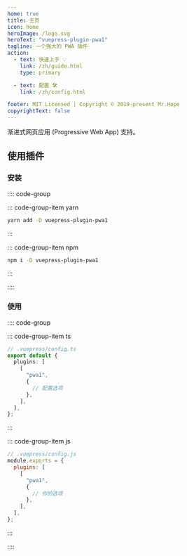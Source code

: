 ```yaml
---
home: true
title: 主页
icon: home
heroImage: /logo.svg
heroText: "vuepress-plugin-pwa1"
tagline: 一个强大的 PWA 插件
action:
  - text: 快速上手 💡
    link: /zh/guide.html
    type: primary

  - text: 配置 🛠
    link: /zh/config.html

footer: MIT Licensed | Copyright © 2019-present Mr.Hope
copyrightText: false
---
```


渐进式网页应用 (Progressive Web App) 支持。

## 使用插件

### 安装

:::: code-group

::: code-group-item yarn

```bash
yarn add -D vuepress-plugin-pwa1
```

:::

::: code-group-item npm

```bash
npm i -D vuepress-plugin-pwa1
```

:::

::::

### 使用

:::: code-group

::: code-group-item ts

```ts
// .vuepress/config.ts
export default {
  plugins: [
    [
      "pwa1",
      {
        // 配置选项
      },
    ],
  ],
};
```

:::

::: code-group-item js

```js
// .vuepress/config.js
module.exports = {
  plugins: [
    [
      "pwa1",
      {
        // 你的选项
      },
    ],
  ],
};
```

:::

::::
